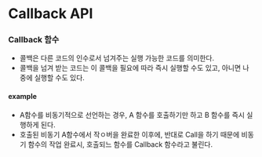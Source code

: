 # Callback API

### Callback 함수
- 콜백은 다른 코드의 인수로서 넘겨주는 실행 가능한 코드를 의미한다.
- 콜백을 넘겨 받는 코드는 이 콜백을 필요에 따라 즉시 실행할 수도 있고, 아니면 나중에 실행할 수도 있다.

#### example
- A함수를 비동기적으로 선언하는 경우, A 함수를 호출하기만 하고 B 함수를 즉시 실행하게 된다.
- 호출된 비동기 A함수에서 작ㅇ버을 완료한 이후에, 반대로 Call을 하기 때문에 비동기 함수의 작업 완료시, 호출되느 함수를 Callback 함수라고 불린다.
